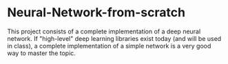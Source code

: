 # Neural-Network-from-scratch
This project consists of a complete implementation of a deep neural network. If "high-level" deep learning libraries exist today (and will be used in class), a complete implementation of a simple network is a very good way to master the topic. 

